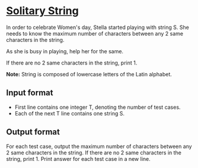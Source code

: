 # [Solitary String][link]

In order to celebrate Women's day, Stella started playing with string S. She needs to know the maximum number of characters between any 2 same characters in the string.

As she is busy in playing, help her for the same.

If there are no 2 same characters in the string, print 1.

**Note:** String is composed of lowercase letters of the Latin alphabet.

## Input format

- First line contains one integer T, denoting the number of test cases.
- Each of the next T line contains one string S.

## Output format

For each test case, output the maximum number of characters between any 2 same characters in the string. If there are no 2 same characters in the string, print 1. Print answer for each test case in a new line.

[link]: https://www.hackerearth.com/practice/algorithms/string-algorithm/string-searching/practice-problems/algorithm/solitary-string/

